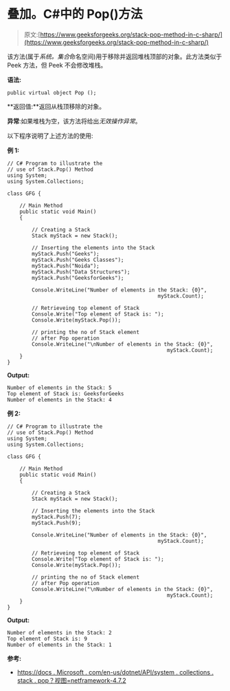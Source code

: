 # 叠加。C#中的 Pop()方法

> 原文:[https://www.geeksforgeeks.org/stack-pop-method-in-c-sharp/](https://www.geeksforgeeks.org/stack-pop-method-in-c-sharp/)

该方法(属于*系统。集合*命名空间)用于移除并返回堆栈顶部的对象。此方法类似于 Peek 方法，但 Peek 不会修改堆栈。

**语法:**

```
public virtual object Pop ();
```

**返回值:**返回从栈顶移除的对象。

**异常**:如果堆栈为空，该方法将给出*无效操作异常*。

以下程序说明了上述方法的使用:

**例 1:**

```
// C# Program to illustrate the 
// use of Stack.Pop() Method
using System;
using System.Collections;

class GFG {

    // Main Method
    public static void Main()
    {

        // Creating a Stack
        Stack myStack = new Stack();

        // Inserting the elements into the Stack
        myStack.Push("Geeks");
        myStack.Push("Geeks Classes");
        myStack.Push("Noida");
        myStack.Push("Data Structures");
        myStack.Push("GeeksforGeeks");

        Console.WriteLine("Number of elements in the Stack: {0}",
                                                 myStack.Count);

        // Retrieveing top element of Stack
        Console.Write("Top element of Stack is: ");
        Console.Write(myStack.Pop());

        // printing the no of Stack element
        // after Pop operation
        Console.WriteLine("\nNumber of elements in the Stack: {0}",
                                                    myStack.Count);
    }
}
```

**Output:**

```
Number of elements in the Stack: 5
Top element of Stack is: GeeksforGeeks
Number of elements in the Stack: 4

```

**例 2:**

```
// C# Program to illustrate the 
// use of Stack.Pop() Method
using System;
using System.Collections;

class GFG {

    // Main Method
    public static void Main()
    {

        // Creating a Stack
        Stack myStack = new Stack();

        // Inserting the elements into the Stack
        myStack.Push(7);
        myStack.Push(9);

        Console.WriteLine("Number of elements in the Stack: {0}",
                                                 myStack.Count);

        // Retrieveing top element of Stack
        Console.Write("Top element of Stack is: ");
        Console.Write(myStack.Pop());

        // printing the no of Stack element
        // after Pop operation
        Console.WriteLine("\nNumber of elements in the Stack: {0}",
                                                    myStack.Count);
    }
}
```

**Output:**

```
Number of elements in the Stack: 2
Top element of Stack is: 9
Number of elements in the Stack: 1

```

**参考:**

*   [https://docs . Microsoft . com/en-us/dotnet/API/system . collections . stack . pop？视图=netframework-4.7.2](https://docs.microsoft.com/en-us/dotnet/api/system.collections.stack.pop?view=netframework-4.7.2)